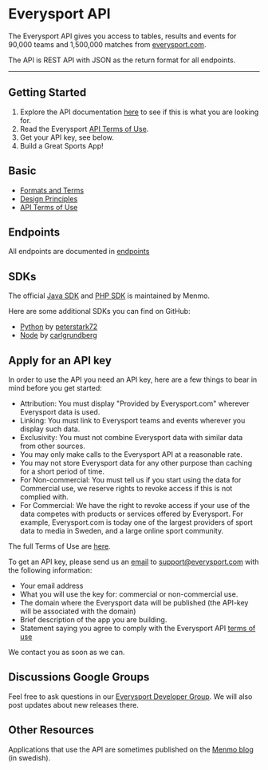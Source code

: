# Everysport API
The Everysport API gives you access to tables, results and events for 90,000 teams and 1,500,000 matches from [everysport.com](http://www.everysport.com).  

The API is REST API with JSON as the return format for all endpoints. 

***

## Getting Started
1. Explore the API documentation [here](/endpoints) to see if this is what you are looking for.
2. Read the Everysport [API Terms of Use](basics/terms_of_use.md).
3. Get your API key, see below.   
4. Build a Great Sports App! 

## Basic
* [Formats and Terms](basics/formats_and_terms.md)
* [Design Principles](basics/design_principles.md)
* [API Terms of Use](basics/terms_of_use.md)

## Endpoints
All endpoints are documented in [endpoints](endpoints/)

## SDKs
The official [Java SDK](https://github.com/menmo/everysport-java-sdk) and [PHP SDK](https://github.com/menmo/everysport-php-sdk) is maintained by Menmo. 

Here are some additional SDKs you can find on GitHub:
* [Python](https://github.com/peterstark72/everysport) by [peterstark72](https://github.com/peterstark72)
* [Node](https://github.com/carlgrundberg/everysport-node-sdk) by [carlgrundberg](https://github.com/carlgrundberg)

## Apply for an API key
In order to use the API you need an API key, here are a few things to bear in mind before you get started:

* Attribution: You must display "Provided by Everysport.com" wherever Everysport data is used.
* Linking: You must link to Everysport teams and events wherever you display such data.
* Exclusivity: You must not combine Everysport data with similar data from other sources. 
* You may only make calls to the Everysport API at a reasonable rate. 
* You may not store Everysport data for any other purpose than caching for a short period of time. 
* For Non-commercial: You must tell us if you start using the data for Commercial use, we reserve rights to revoke access if this is not complied with.
* For Commercial: We have the right to revoke access if your use of the data competes with products or services offered by Everysport. For example, Everysport.com is today one of the largest providers of sport data to media in Sweden, and a large online sport community.

The full Terms of Use are [here](/basics/terms_of_use.md). 

To get an API key, please send us an [email](mailto:support@everysport.com) to <support@everysport.com> with the following information: 
* Your email address
* What you will use the key for: commercial or non-commercial use.
* The domain where the Everysport data will be published (the API-key will be associated with the domain)
* Brief description of the app you are building. 
* Statement saying you agree to comply with the Everysport API [terms of use](/basics/terms_of_use.md)

We contact you as soon as we can. 

## Discussions Google Groups
Feel free to ask questions in our [Everysport Developer Group](https://groups.google.com/d/forum/everysport-developer).
We will also post updates about new releases there.

## Other Resources
Applications that use the API are sometimes published on the [Menmo blog](http://www.menmo.se/blogg/) (in swedish).






  








